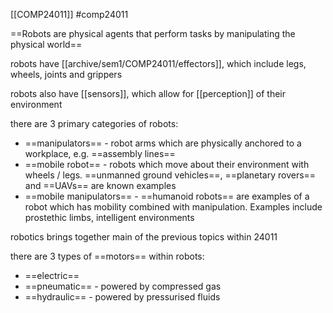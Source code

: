 [[COMP24011]] 
#comp24011 

==Robots are physical agents that perform tasks by manipulating the physical world==

robots have [[archive/sem1/COMP24011/effectors]], which include legs, wheels, joints and grippers

robots also have [[sensors]], which allow for [[perception]] of their environment

there are 3 primary categories of robots:
- ==manipulators== - robot arms which are physically anchored to a workplace, e.g. ==assembly lines==
- ==mobile robot== - robots which move about their environment with wheels / legs. ==unmanned ground vehicles==, ==planetary rovers== and ==UAVs== are known examples
- ==mobile manipulators== - ==humanoid robots== are examples of a robot which has mobility combined with manipulation. Examples include prostethic limbs, intelligent environments

robotics brings together main of the previous topics within 24011

there are 3 types of ==motors== within robots:
- ==electric==
- ==pneumatic== - powered by compressed gas
- ==hydraulic== - powered by pressurised fluids
